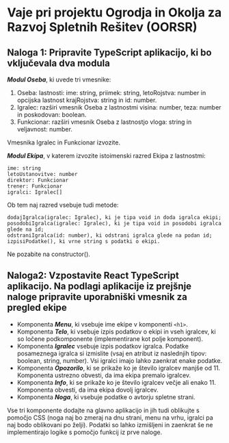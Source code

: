 # Vaje pri projektu Ogrodja in Okolja za Razvoj Spletnih Rešitev (OORSR)


## Naloga 1: Pripravite TypeScript aplikacijo, ki bo vključevala dva modula

***Modul Oseba***, ki uvede tri vmesnike:

1. Oseba: lastnosti: ime: string, priimek: string, letoRojstva: number in opcijska lastnost krajRojstva: string in id: number. 
2. Igralec: razširi vmesnik Oseba z lastnostmi visina: number, teza: number in poskodovan: boolean. 
3. Funkcionar: razširi vmesnik Oseba z lastnostjo vloga: string in veljavnost: number. 

Vmesnika Igralec in Funkcionar izvozite. 

***Modul Ekipa***, v katerem izvozite istoimenski razred Ekipa z lastnostmi: 

    ime: string 
    letoUstanovitve: number 
    direktor: Funkcionar 
    trener: Funkcionar 
    igralci: Igralec[] 

Ob tem naj razred vsebuje tudi metode:

    dodajIgralca(igralec: Igralec), ki je tipa void in doda igralca ekipi;
    posodobiIgralca(igralec: Igralec), ki je tipa void in posodobi igralca glede na id;
    odstraniIgralca(id: number), ki odstrani igralca glede na podan id;
    izpisiPodatke(), ki vrne string s podatki o ekipi. 

Ne pozabite na constructor(). 


## Naloga2: Vzpostavite React TypeScript aplikacijo. Na podlagi aplikacije iz prejšnje naloge pripravite uporabniški vmesnik za pregled ekipe

- Komponenta ***Menu***, ki vsebuje ime ekipe v komponenti `<h1>`. 
- Komponenta ***Telo***, ki vsebuje izpis podatkov o ekipi in vseh igralcev, ki so ločene podkomponente (implementirane kot polje komponent). 
- Komponenta ***Igralec*** vsebuje izpis podatkov igralca. Podatke posameznega igralca si izmislite (vsaj en atribut iz naslednjih tipov: boolean, string, number). Vsi igralci imajo lahko zaenkrat enake podatke. 
- Komponenta ***Opozorilo***, ki se prikaže ko je število igralcev manjše od 11. Komponenta ustrezno obvesti, da ima ekipa premalo igralcev.
- Komponenta ***Info***, ki se prikaže ko je število igralcev večje ali enako 11. Komponenta obvesti, da ima ekipa dovolj igralcev.
- Komponenta ***Noga***, ki vsebuje podatke o avtorju spletne strani. 


Vse tri komponente dodajte na glavno aplikacijo in jih tudi oblikujte s pomočjo CSS (noga naj bo zmeraj na dnu strani, menu na vrhu, igralci pa naj bodo oblikovani po želji). Podatki so lahko izmišljeni in zaenkrat še ne implementirajo logike s pomočjo funkcij iz prve naloge. 
